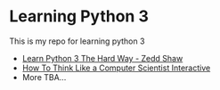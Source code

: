 # Learning Python 3
This is my repo for learning python 3
- [Learn Python 3 The Hard Way - Zedd Shaw](https://learnpythonthehardway.org/python3/)
- [How To Think Like a Computer Scientist Interactive](http://interactivepython.org/courselib/static/thinkcspy/index.html)
- More TBA...
